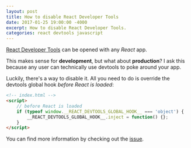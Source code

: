 ```yaml
---
layout: post
title: How to disable React Developer Tools
date: 2017-01-25 19:00:00 -4000
excerpt: How to disable React Developer Tools.
categories: react devtools javascript
---
```


[React Developer Tools](https://b.remarkabl.org/2ive9aF) can be opened with any _React_ app.

This makes sense for **development**, but what about **production**? I ask this because any user can technically use devtools to poke around your app.

Luckily, there's a way to disable it. All you need to do is override the devtools global hook _before React is loaded_:

```html
<!-- index.html -->
<script>
    // before React is loaded
    if (typeof window.__REACT_DEVTOOLS_GLOBAL_HOOK__ === 'object') {
        __REACT_DEVTOOLS_GLOBAL_HOOK__.inject = function() {};
    }
</script>
```

You can find more information by checking out the [issue](https://github.com/facebook/react-devtools/issues/191).
